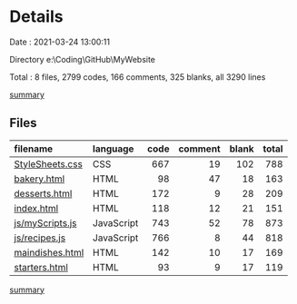# Details

Date : 2021-03-24 13:00:11

Directory e:\Coding\GitHub\MyWebsite

Total : 8 files,  2799 codes, 166 comments, 325 blanks, all 3290 lines

[summary](results.md)

## Files
| filename | language | code | comment | blank | total |
| :--- | :--- | ---: | ---: | ---: | ---: |
| [StyleSheets.css](/StyleSheets.css) | CSS | 667 | 19 | 102 | 788 |
| [bakery.html](/bakery.html) | HTML | 98 | 47 | 18 | 163 |
| [desserts.html](/desserts.html) | HTML | 172 | 9 | 28 | 209 |
| [index.html](/index.html) | HTML | 118 | 12 | 21 | 151 |
| [js/myScripts.js](/js/myScripts.js) | JavaScript | 743 | 52 | 78 | 873 |
| [js/recipes.js](/js/recipes.js) | JavaScript | 766 | 8 | 44 | 818 |
| [maindishes.html](/maindishes.html) | HTML | 142 | 10 | 17 | 169 |
| [starters.html](/starters.html) | HTML | 93 | 9 | 17 | 119 |

[summary](results.md)